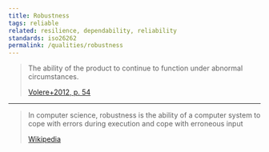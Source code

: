 ```yaml
---
title: Robustness 
tags: reliable
related: resilience, dependability, reliability 
standards: iso26262
permalink: /qualities/robustness
---
```



>The ability of the product to continue to function under abnormal circumstances. 
>
>[Volere+2012, p. 54](/references/#volere)

<hr>

>In computer science, robustness is the ability of a computer system to cope with errors during execution and cope with erroneous input
>
>[Wikipedia](https://en.wikipedia.org/wiki/Robustness_(computer_science))